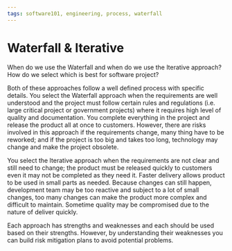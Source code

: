 ```yaml
---
tags: software101, engineering, process, waterfall
---
```

# Waterfall & Iterative

When do we use the Waterfall and when do we use the Iterative approach? How do we select which is best for software project?

Both of these approaches follow a well defined process with specific details. You select the Waterfall approach when the requirements are well understood and the project must follow certain rules and regulations (i.e. large critical project or government projects) where it requires high level of quality and documentation. You complete everything in the project and release the product all at once to customers. However, there are risks involved in this approach if the requirements change, many thing have to be reworked; and if the project is too big and takes too long, technology may change and make the project obsolete.

You select the Iterative approach when the requirements are not clear and still need to change; the product must be released quickly to customers even it may not be completed as they need it. Faster delivery allows product to be used in small parts as needed. Because changes can still happen, development team may be too reactive and subject to a lot of small changes, too many changes can make the product more complex and difficult to maintain. Sometime quality may be compromised due to the nature of deliver quickly.

Each approach has strengths and weaknesses and each should be used based on their strengths. However, by understanding their weaknesses you can build risk mitigation plans to avoid potential problems.